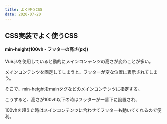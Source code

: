 ```yaml
---
title: よく使うCSS
date: 2020-07-20
---
```


## CSS実装でよく使うCSS

#### min-height(100vh - フッターの高さ(px))
Vue.jsを使用していると動的にメインコンテンツの高さが変わことが多い。

メインコンテンツを固定してしまうと、フッターが変な位置に表示されてしまう。

そこで、min-heightをmainタグなどのメインコンテンツに指定する。

こうすると、高さが100vh以下の時はフッターが一番下に設置され、

100vhを超えた時はメインコンテンツに合わせてフッターも動いてくれるので便利。
